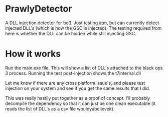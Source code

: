 # PrawlyDetector
A DLL injection detector for bo3. Just testing atm, but can currently detect injected DLL's (which is how the GSC is injected). The testing required from here is whether the DLL can be hidden while still injecting GSC.

# How it works

Run the main.exe file. This will show a list of DLL's attached to the black ops 3 process. Running the test post-injection shows the t7internal.dll

Let me know if there are any cross platform issue's, and please test injection on your system and see if you get the same results that I did.

This was really hastily put together as a proof of concept. I'll probably decompile the dependency so that it can just be one clean executable (it reads the list of DLL's as a csv file wouldyabelieveit).
